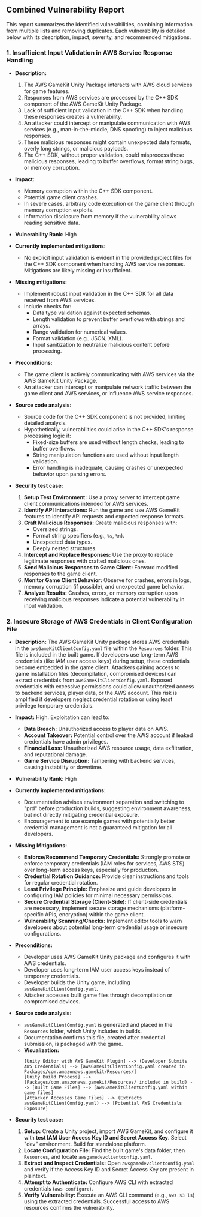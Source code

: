 ## Combined Vulnerability Report

This report summarizes the identified vulnerabilities, combining information from multiple lists and removing duplicates. Each vulnerability is detailed below with its description, impact, severity, and recommended mitigations.

### 1. Insufficient Input Validation in AWS Service Response Handling

- **Description:**
    1. The AWS GameKit Unity Package interacts with AWS cloud services for game features.
    2. Responses from AWS services are processed by the C++ SDK component of the AWS GameKit Unity Package.
    3. Lack of sufficient input validation in the C++ SDK when handling these responses creates a vulnerability.
    4. An attacker could intercept or manipulate communication with AWS services (e.g., man-in-the-middle, DNS spoofing) to inject malicious responses.
    5. These malicious responses might contain unexpected data formats, overly long strings, or malicious payloads.
    6. The C++ SDK, without proper validation, could misprocess these malicious responses, leading to buffer overflows, format string bugs, or memory corruption.

- **Impact:**
    - Memory corruption within the C++ SDK component.
    - Potential game client crashes.
    - In severe cases, arbitrary code execution on the game client through memory corruption exploits.
    - Information disclosure from memory if the vulnerability allows reading sensitive data.

- **Vulnerability Rank:** High

- **Currently implemented mitigations:**
    - No explicit input validation is evident in the provided project files for the C++ SDK component when handling AWS service responses. Mitigations are likely missing or insufficient.

- **Missing mitigations:**
    - Implement robust input validation in the C++ SDK for all data received from AWS services.
    - Include checks for:
        - Data type validation against expected schemas.
        - Length validation to prevent buffer overflows with strings and arrays.
        - Range validation for numerical values.
        - Format validation (e.g., JSON, XML).
        - Input sanitization to neutralize malicious content before processing.

- **Preconditions:**
    - The game client is actively communicating with AWS services via the AWS GameKit Unity Package.
    - An attacker can intercept or manipulate network traffic between the game client and AWS services, or influence AWS service responses.

- **Source code analysis:**
    - Source code for the C++ SDK component is not provided, limiting detailed analysis.
    - Hypothetically, vulnerabilities could arise in the C++ SDK's response processing logic if:
        - Fixed-size buffers are used without length checks, leading to buffer overflows.
        - String manipulation functions are used without input length validation.
        - Error handling is inadequate, causing crashes or unexpected behavior upon parsing errors.

- **Security test case:**
    1. **Setup Test Environment:** Use a proxy server to intercept game client communications intended for AWS services.
    2. **Identify API Interactions:** Run the game and use AWS GameKit features to identify API requests and expected response formats.
    3. **Craft Malicious Responses:** Create malicious responses with:
        - Oversized strings.
        - Format string specifiers (e.g., `%s`, `%n`).
        - Unexpected data types.
        - Deeply nested structures.
    4. **Intercept and Replace Responses:** Use the proxy to replace legitimate responses with crafted malicious ones.
    5. **Send Malicious Responses to Game Client:** Forward modified responses to the game client.
    6. **Monitor Game Client Behavior:** Observe for crashes, errors in logs, memory corruption (if possible), and unexpected game behavior.
    7. **Analyze Results:** Crashes, errors, or memory corruption upon receiving malicious responses indicate a potential vulnerability in input validation.

### 2. Insecure Storage of AWS Credentials in Client Configuration File

- **Description:**
    The AWS GameKit Unity package stores AWS credentials in the `awsGameKitClientConfig.yaml` file within the `Resources` folder. This file is included in the built game. If developers use long-term AWS credentials (like IAM user access keys) during setup, these credentials become embedded in the game client. Attackers gaining access to game installation files (decompilation, compromised devices) can extract credentials from `awsGameKitClientConfig.yaml`. Exposed credentials with excessive permissions could allow unauthorized access to backend services, player data, or the AWS account. This risk is amplified if developers neglect credential rotation or using least privilege temporary credentials.

- **Impact:** High. Exploitation can lead to:
    - **Data Breach:** Unauthorized access to player data on AWS.
    - **Account Takeover:** Potential control over the AWS account if leaked credentials have admin privileges.
    - **Financial Loss:** Unauthorized AWS resource usage, data exfiltration, and reputational damage.
    - **Game Service Disruption:** Tampering with backend services, causing instability or downtime.

- **Vulnerability Rank:** High

- **Currently implemented mitigations:**
    - Documentation advises environment separation and switching to "prd" before production builds, suggesting environment awareness, but not directly mitigating credential exposure.
    - Encouragement to use example games with potentially better credential management is not a guaranteed mitigation for all developers.

- **Missing Mitigations:**
    - **Enforce/Recommend Temporary Credentials:** Strongly promote or enforce temporary credentials (IAM roles for services, AWS STS) over long-term access keys, especially for production.
    - **Credential Rotation Guidance:** Provide clear instructions and tools for regular credential rotation.
    - **Least Privilege Principle:** Emphasize and guide developers in configuring IAM policies for minimal necessary permissions.
    - **Secure Credential Storage (Client-Side):** If client-side credentials are necessary, implement secure storage mechanisms (platform-specific APIs, encryption) within the game client.
    - **Vulnerability Scanning/Checks:** Implement editor tools to warn developers about potential long-term credential usage or insecure configurations.

- **Preconditions:**
    - Developer uses AWS GameKit Unity package and configures it with AWS credentials.
    - Developer uses long-term IAM user access keys instead of temporary credentials.
    - Developer builds the Unity game, including `awsGameKitClientConfig.yaml`.
    - Attacker accesses built game files through decompilation or compromised devices.

- **Source code analysis:**
    - `awsGameKitClientConfig.yaml` is generated and placed in the `Resources` folder, which Unity includes in builds.
    - Documentation confirms this file, created after credential submission, is packaged with the game.
    - **Visualization:**
        ```
        [Unity Editor with AWS GameKit Plugin] --> (Developer Submits AWS Credentials) --> [awsGameKitClientConfig.yaml created in Packages/com.amazonaws.gamekit/Resources/]
        [Unity Build Process] --> (Packages/com.amazonaws.gamekit/Resources/ included in build) --> [Built Game Files] --> [awsGameKitClientConfig.yaml within game files]
        [Attacker Accesses Game Files] --> (Extracts awsGameKitClientConfig.yaml) --> [Potential AWS Credentials Exposure]
        ```

- **Security test case:**
    1. **Setup:** Create a Unity project, import AWS GameKit, and configure it with **test IAM User Access Key ID and Secret Access Key**. Select "dev" environment. Build for standalone platform.
    2. **Locate Configuration File:** Find the built game's data folder, then `Resources`, and locate `awsgamedevclientconfig.yaml`.
    3. **Extract and Inspect Credentials:** Open `awsgamedevclientconfig.yaml` and verify if the Access Key ID and Secret Access Key are present in plaintext.
    4. **Attempt to Authenticate:** Configure AWS CLI with extracted credentials (`aws configure`).
    5. **Verify Vulnerability:** Execute an AWS CLI command (e.g., `aws s3 ls`) using the extracted credentials. Successful access to AWS resources confirms the vulnerability.